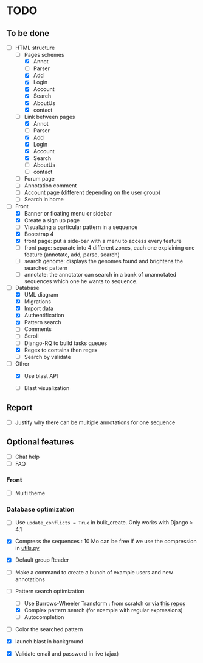 # TODO

## To be done

- [ ] HTML structure
    - [ ] Pages schemes
        - [X] Annot
        - [ ] Parser
        - [X] Add
        - [X] Login
        - [X] Account
        - [X] Search 
        - [X] AboutUs
        - [X] contact
    - [ ] Link between pages
        - [X] Annot
        - [ ] Parser
        - [X] Add
        - [X] Login
        - [X] Account
        - [X] Search
        - [ ] AboutUs
        - [ ] contact
    - [ ] Forum page
    - [ ] Annotation comment
    - [ ] Account page (different depending on the user group)
    - [ ] Search in home

- [ ] Front
    - [X] Banner or floating menu or sidebar
    - [X] Create a sign up page
    - [ ] Visualizing a particular pattern in a sequence
    - [X] Bootstrap 4
    - [X] front page: put a side-bar with a menu to access every feature
    - [ ] front page: separate into 4 different zones, each one explaining one feature (annotate, add, parse, search)
    - [ ] search genome: displays the genomes found and brightens the searched pattern
    - [ ] annotate: the annotator can search in a bank of unannotated sequences which one he wants to sequence.

- [ ] Database
    - [X] UML diagram
    - [X] Migrations
    - [X] Import data
    - [X] Authentification
    - [X] Pattern search
    - [ ] Comments
    - [ ] Scroll
    - [ ] Django-RQ to build tasks queues
    - [X] Regex to contains then regex
    - [ ] Search by validate

- [ ] Other
    - [X] Use blast API
    - [ ] Blast visualization


## Report

- [ ] Justify why there can be multiple annotations for one sequence

## Optional features

- [ ] Chat help
- [ ] FAQ

### Front

- [ ] Multi theme

### Database optimization

- [ ] Use `update_conflicts = True` in bulk_create. Only works with Django > 4.1
- [X] Compress the sequences : 10 Mo can be free if we use the compression in [utils.py](source/bacterial_genome_annotation/utils.py)
- [X] Default group Reader
- [ ] Make a command to create a bunch of example users and new annotations
- [ ] Pattern search optimization
    - [ ] Use Burrows-Wheeler Transform : from scratch or via [this repos](https://github.com/Axl-Lvy/Index-structure-and-mapping)
    - [X] Complex pattern search (for exemple with regular expressions)
    - [ ] Autocompletion
- [ ] Color the searched pattern
- [X] launch blast in background
- [X] Validate email and password in live (ajax)

